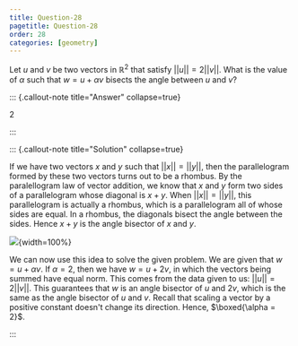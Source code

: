```yaml
---
title: Question-28
pagetitle: Question-28
order: 28
categories: [geometry]
---
```


Let $u$ and $v$ be two vectors in $\mathbb{R}^{2}$ that satisfy $||u|| = 2 ||v||$. What is the value of $\alpha$ such that $w = u + \alpha v$ bisects the angle between $u$ and $v$?

::: {.callout-note title="Answer" collapse=true}

$2$

:::

::: {.callout-note title="Solution" collapse=true}

If we have two vectors $x$ and $y$ such that $||x|| = ||y||$, then the parallelogram formed by these two vectors turns out to be a rhombus. By the paralellogram law of vector addition, we know that $x$ and $y$ form two sides of a parallelogram whose diagonal is $x + y$. When $||x|| = ||y||$, this parallelogram is actually a rhombus, which is a parallelogram all of whose sides are equal. In a rhombus, the diagonals bisect the angle between the sides. Hence $x + y$ is the angle bisector of $x$ and $y$.



![](img-1.svg){width=100%}



We can now use this idea to solve the given problem. We are given that $w = u + \alpha v$. If $\alpha = 2$, then we have $w = u + 2v$, in which the vectors being summed have equal norm. This comes from the data given to us: $||u|| = 2||v||$. This guarantees that $w$ is an angle bisector of $u$ and $2v$, which is the same as the angle bisector of $u$ and $v$. Recall that scaling a vector by a positive constant doesn't change its direction. Hence, $\boxed{\alpha = 2}$.

:::

